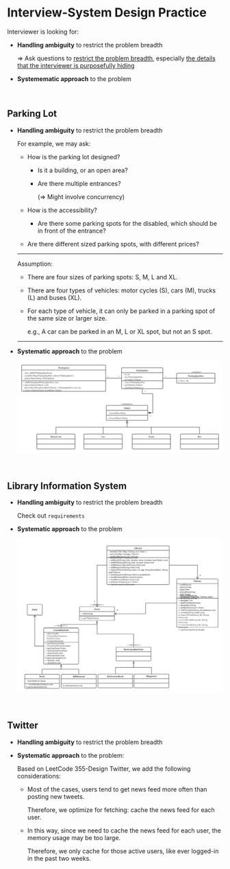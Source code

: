 # Interview-System Design Practice

Interviewer is looking for:

* **Handling ambiguity** to restrict the problem breadth

  => Ask questions to <u>restrict the problem breadth</u>, especially <u>the details that the interviewer is purposefully hiding</u>

* **Systemematic approach** to the problem

<br>

## Parking Lot

* **Handling ambiguity** to restrict the problem breadth

  For example, we may ask:

  * How is the parking lot designed?

    * Is it a building, or an open area?

    * Are there multiple entrances?

      (=> Might involve concurrency)

  * How is the accessibility?

    * Are there some parking spots for the disabled, which should be in front of the entrance?

  * Are there different sized parking spots, with different prices?

  ***

  Assumption:

  * There are four sizes of parking spots: S, M, L and XL.

  * There are four types of vehicles: motor cycles (S), cars (M), trucks (L) and buses (XL).

  * For each type of vehicle, it can only be parked in a parking spot of the same size or larger size.

    e.g., A car can be parked in an M, L or XL spot, but not an S spot.

  ***

* **Systematic approach** to the problem

  <img src="https://github.com/Ziang-Lu/Software-Development-and-Design/blob/master/Interview-System%20Design%20Practice/Parking%20Lot/Parking%20Lot.png?raw=true">

<br>

## Library Information System

* **Handling ambiguity** to restrict the problem breadth

  Check out `requirements`

* **Systematic approach** to the problem

  <img src="https://github.com/Ziang-Lu/Software-Development-and-Design/blob/master/Interview-System%20Design%20Practice/Library%20Information%20System/Library%20Information%20System.png?raw=true">

<br>

## Twitter

* **Handling ambiguity** to restrict the problem breadth

* **Systematic approach** to the problem:

  Based on LeetCode 355-Design Twitter, we add the following considerations:

  - Most of the cases, users tend to get news feed more often than posting new tweets.

    Therefore, we optimize for fetching: cache the news feed for each user.

  - In this way, since we need to cache the news feed for each user, the memory usage may be too large.

    Therefore, we only cache for those active users, like ever logged-in in the past two weeks.


